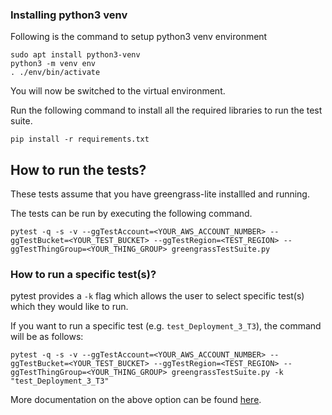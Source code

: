 ### Installing python3 venv

Following is the command to setup python3 venv environment

```shell
sudo apt install python3-venv
python3 -m venv env
. ./env/bin/activate
```

You will now be switched to the virtual environment.

Run the following command to install all the required libraries to run the test
suite.

```shell
pip install -r requirements.txt
```

## How to run the tests?

These tests assume that you have greengrass-lite installled and running.

The tests can be run by executing the following command.

```
pytest -q -s -v --ggTestAccount=<YOUR_AWS_ACCOUNT_NUMBER> --ggTestBucket=<YOUR_TEST_BUCKET> --ggTestRegion=<TEST_REGION> --ggTestThingGroup=<YOUR_THING_GROUP> greengrassTestSuite.py
```

### How to run a specific test(s)?

pytest provides a `-k` flag which allows the user to select specific test(s)
which they would like to run.

If you want to run a specific test (e.g. `test_Deployment_3_T3`), the command
will be as follows:

```
pytest -q -s -v --ggTestAccount=<YOUR_AWS_ACCOUNT_NUMBER> --ggTestBucket=<YOUR_TEST_BUCKET> --ggTestRegion=<TEST_REGION> --ggTestThingGroup=<YOUR_THING_GROUP> greengrassTestSuite.py -k "test_Deployment_3_T3"
```

More documentation on the above option can be found
[here](https://docs.pytest.org/en/latest/example/markers.html#using-k-expr-to-select-tests-based-on-their-name).

